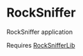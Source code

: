 # RockSniffer
RockSniffer application

Requires [RockSnifferLib](https://github.com/kokolihapihvi/RockSnifferLib)
